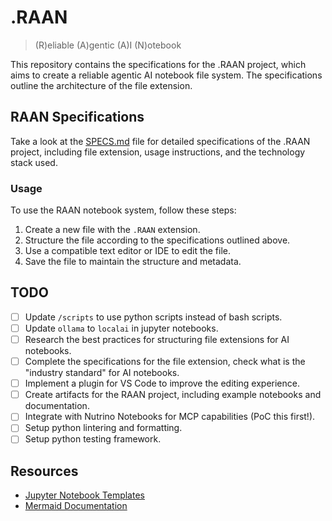# .RAAN

> (R)eliable (A)gentic (A)I (N)otebook

This repository contains the specifications for the .RAAN project, which aims to create a reliable agentic AI notebook file system. The specifications outline the architecture of the file extension.

## RAAN Specifications

Take a look at the [SPECS.md](SPECS.md) file for detailed specifications of the .RAAN project, including file extension, usage instructions, and the technology stack used.

### Usage

To use the RAAN notebook system, follow these steps:

1. Create a new file with the `.RAAN` extension.
2. Structure the file according to the specifications outlined above.
3. Use a compatible text editor or IDE to edit the file.
4. Save the file to maintain the structure and metadata.

## TODO

- [ ] Update `/scripts` to use python scripts instead of bash scripts.
- [ ] Update `ollama` to `localai` in jupyter notebooks.
- [ ] Research the best practices for structuring file extensions for AI notebooks.
- [ ] Complete the specifications for the file extension, check what is the "industry standard" for AI notebooks.
- [ ] Implement a plugin for VS Code to improve the editing experience.
- [ ] Create artifacts for the RAAN project, including example notebooks and documentation.
- [ ] Integrate with Nutrino Notebooks for MCP capabilities (PoC this first!).
- [ ] Setup python lintering and formatting.
- [ ] Setup python testing framework.

## Resources

- [Jupyter Notebook Templates](http://blog.juliusschulz.de/blog/ultimate-ipython-notebook#templates)
- [Mermaid Documentation](https://mermaid-js.github.io/mermaid/#/)
